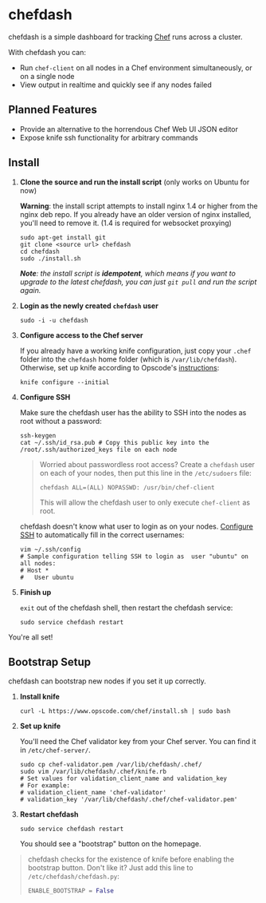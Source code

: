 chefdash
========

chefdash is a simple dashboard for tracking [Chef](http://www.opscode.com/chef/) runs across a cluster.

With chefdash you can:

* Run `chef-client` on all nodes in a Chef environment simultaneously, or on a single node
* View output in realtime and quickly see if any nodes failed

Planned Features
----------------

* Provide an alternative to the horrendous Chef Web UI JSON editor
* Expose knife ssh functionality for arbitrary commands

Install
-------

1. **Clone the source and run the install script** (only works on Ubuntu for now)

	__Warning__: the install script attempts to install nginx 1.4 or higher from the nginx deb repo. If you already have an older version of nginx installed, you'll need to remove it. (1.4 is required for websocket proxying)

	```shell
	sudo apt-get install git
	git clone <source url> chefdash
	cd chefdash
	sudo ./install.sh
	```

	*__Note__: the install script is __idempotent__, which means if you want to upgrade to the latest chefdash, you can just `git pull` and run the script again.*

2. **Login as the newly created `chefdash` user**

	```shell
	sudo -i -u chefdash
	```

3. **Configure access to the Chef server**

	If you already have a working knife configuration, just copy your `.chef` folder into the `chefdash` home folder (which is `/var/lib/chefdash`). Otherwise, set up knife according to Opscode's [instructions](http://docs.opscode.com/knife_configure.html):

	```shell
	knife configure --initial
	```

4. **Configure SSH**

	Make sure the chefdash user has the ability to SSH into the nodes as root without a password:

	```shell
	ssh-keygen
	cat ~/.ssh/id_rsa.pub # Copy this public key into the /root/.ssh/authorized_keys file on each node
	```

	> Worried about passwordless root access? Create a `chefdash` user on each of your nodes, then put this line in the `/etc/sudoers` file:
	>
	> ```shell
	> chefdash ALL=(ALL) NOPASSWD: /usr/bin/chef-client
	> ```
	> 
	> This will allow the chefdash user to only execute `chef-client` as root.

	chefdash doesn't know what user to login as on your nodes. [Configure SSH](http://nerderati.com/2011/03/simplify-your-life-with-an-ssh-config-file/) to automatically fill in the correct usernames:

	```shell
	vim ~/.ssh/config
	# Sample configuration telling SSH to login as  user "ubuntu" on all nodes:
	# Host *
	#   User ubuntu
	```

6. **Finish up**

	`exit` out of the chefdash shell, then restart the chefdash service:

	```shell
	sudo service chefdash restart
	```

You're all set!

Bootstrap Setup
---------------

chefdash can bootstrap new nodes if you set it up correctly.

1. **Install knife**

	```shell
	curl -L https://www.opscode.com/chef/install.sh | sudo bash
	```

2. **Set up knife**

	You'll need the Chef validator key from your Chef server. You can find it in `/etc/chef-server/`.

	```shell
	sudo cp chef-validator.pem /var/lib/chefdash/.chef/
	sudo vim /var/lib/chefdash/.chef/knife.rb
	# Set values for validation_client_name and validation_key
	# For example:
	# validation_client_name 'chef-validator'
	# validation_key '/var/lib/chefdash/.chef/chef-validator.pem'
	```

3. **Restart chefdash**

	```shell
	sudo service chefdash restart
	```

	You should see a "bootstrap" button on the homepage.

> chefdash checks for the existence of knife before enabling the bootstrap button. Don't like it? Just add this line to `/etc/chefdash/chefdash.py`:
> 
> ```python
> ENABLE_BOOTSTRAP = False
> ```
